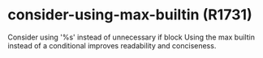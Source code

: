 # consider-using-max-builtin (R1731)

Consider using '%s' instead of unnecessary if block Using the max
builtin instead of a conditional improves readability and conciseness.

